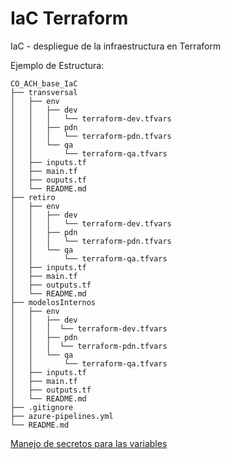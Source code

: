 # IaC Terraform

IaC - despliegue de la infraestructura en Terraform

Ejemplo de Estructura:

```console
CO_ACH_base_IaC
├── transversal
│   ├── env
│   │   ├── dev
│   │   │   └── terraform-dev.tfvars
│   │   ├── pdn
│   │   │   └── terraform-pdn.tfvars
│   │   └── qa
│   │       └── terraform-qa.tfvars
│   ├── inputs.tf
│   ├── main.tf
│   ├── ouputs.tf
│   └── README.md
├── retiro
│   ├── env
│   │   ├── dev
│   │   │   └── terraform-dev.tfvars
│   │   ├── pdn
│   │   │   └── terraform-pdn.tfvars
│   │   └── qa
│   │       └── terraform-qa.tfvars
│   ├── inputs.tf
│   ├── main.tf
│   ├── outputs.tf
│   └── README.md
├── modelosInternos
│   ├── env
│   │   ├── dev
│   │   │  └── terraform-dev.tfvars
│   │   ├── pdn
│   │   │  └── terraform-pdn.tfvars
│   │   └── qa
│   │       └── terraform-qa.tfvars
│   ├── inputs.tf
│   ├── main.tf
│   ├── outputs.tf
│   └── README.md
├── .gitignore
├── azure-pipelines.yml
└── README.md
```
[Manejo de secretos para las variables](https://dev.azure.com/GrupoBancolombia/Nequi/_wiki/wikis/Nequi.wiki/83748/Pipeline-de-Referencia-IaC?anchor=**manejo-de-secretos-para-las-variables**)

